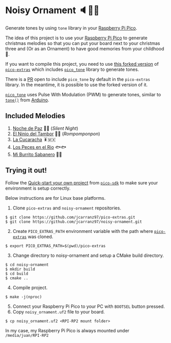 # Noisy Ornament :speaker::christmas_tree::notes:
Generate tones by using `tone` library in your [Raspberry Pi Pico](https://projects.raspberrypi.org/en/projects/getting-started-with-the-pico).

The idea of this project is to use your [Raspberry Pi Pico](https://www.raspberrypi.com/products/raspberry-pi-pico/) to generate christmas melodies
so that you can put your board next to your christmas three and (Or as an Ornament) to
have good memories from your childhood :christmas_tree:.

If you want to compile this project, you need to use [this forked version](https://github.com/jcarranz97/pico-extras) of
[`pico-extras`](https://github.com/raspberrypi/pico-extras) which includes [`pico_tone`](https://github.com/jcarranz97/pico-extras/tree/master/src/rp2_common/pico_tone) library to generate tones.

There is a [PR](https://github.com/raspberrypi/pico-extras/pull/70) open to include `pico_tone` by default in the `pico-extras` library.
In the meantime, it is possible to use the forked version of it.

[`pico_tone`](https://github.com/jcarranz97/pico-extras/tree/master/src/rp2_common/pico_tone) uses Pulse With Modulation (PWM)
to generate tones, similar to [`tone()`](https://www.arduino.cc/reference/en/language/functions/advanced-io/tone/) from [Arduino](https://www.arduino.cc/).

## Included Melodies 
1. [Noche de Paz](https://youtu.be/5daRCsbNbCY?si=0ynJ5DoZLcHSYWgX) :crescent_moon::christmas_tree: (_Silent Night_)
2. [El Ninio del Tambor](https://youtu.be/wsMXWFXqSFE?si=DsfSel4m0bFxvVdt) :child::drum: (_Rompomponpon_)
3. [La Cucaracha](https://youtu.be/BZ3bY_j_11I?si=7EHdJrBd9Wp2K_e8) :cockroach::mexico:
4. [Los Peces en el Rio](https://www.youtube.com/watch?v=tfMDXnsuJFg) :fish::fish:
4. [Mi Burrito Sabanero](https://www.youtube.com/watch?v=UsgSq2g9Cks) :racehorse::bell:

## Trying it out!
Follow the [Quick-start your own project](https://github.com/raspberrypi/pico-sdk/tree/master#quick-start-your-own-project) from [`pico-sdk`](https://github.com/raspberrypi/pico-sdk)
to make sure your environment is setup correctly.

Below instructions are for Linux base platforms.

1. Clone `pico-extras` and `noisy-ornament` repositories.
```
$ git clone https://github.com/jcarranz97/pico-extras.git
$ git clone https://github.com/jcarranz97/noisy-ornament.git
```
2. Create `PICO_EXTRAS_PATH` environment variable with the path where [`pico-extras`](https://github.com/raspberrypi/pico-extras) was cloned.
```
$ export PICO_EXTRAS_PATH=$(pwd)/pico-extras
```
3. Change directory to noisy-ornament and setup a CMake build directory.
```
$ cd noisy-ornament
$ mkdir build
$ cd build
$ cmake ..
```
4. Compile project.
```
$ make -j(nproc)
```
5. Connect your Raspberry Pi Pico to your PC with `BOOTSEL` button pressed.
6. Copy `noisy_ornament.uf2` file to your board.
```
$ cp noisy_ornament.uf2 <RPI-RP2 mount folder>
```
In my case, my Raspberry Pi Pico is always mounted under `/media/juan/RPI-RP2`

